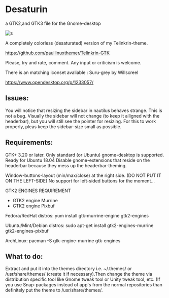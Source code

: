 # Desaturin

a GTK2,and GTK3 file for the Gnome-desktop

![s](https://cn.opendesktop.org/img/c/8/b/9/6281cb2203a84b65b8a285877202095297c7.jpg)



A completely colorless (desaturated) version of my Telinkrin-theme.

https://github.com/paullinuxthemer/Telinkrin-GTK

Please, try and rate, comment. Any input or criticism is welcome.

There is an matching iconset avaliable : Suru-grey by Willscreel

https://www.opendesktop.org/p/1233057/


## Issues:

You will notice that resizing the sidebar in nautilus behaves strange. This is not a bug. Visually the sidebar will not change (to keep it alligned with the headerbar), but you will still see the pointer for resizing. For this to work properly, pleas keep the sidebar-size small as possible.


## Requirements:

GTK+ 3.20 or later. Only standard (or Ubuntu) gnome-desktop is supported. Ready for Ubuntu 18.04
Disable gnome-extensions that reside on the headerbar because they mess up the headerbar-theming.

Window-buttons-layout (min/max/close) at the right side. (DO NOT PUT IT ON THE LEFT-SIDE)
No support for left-sided buttons for the moment...

GTK2 ENGINES REQUIREMENT

- GTK2 engine Murrine
- GTK2 engine Pixbuf

Fedora/RedHat distros:
yum install gtk-murrine-engine gtk2-engines

Ubuntu/Mint/Debian distros:
sudo apt-get install gtk2-engines-murrine gtk2-engines-pixbuf

ArchLinux:
pacman -S gtk-engine-murrine gtk-engines

## What to do:

Extract and put it into the themes directory i.e. ~/.themes/ or /usr/share/themes/ (create it if necessary).Then change the theme via distribution specific tool like Gnome tweak tool or Unity tweak tool, etc. (If you use Snap-packages instead of app's from the normal repositories than definitely put the theme to /usr/share/themes/.
